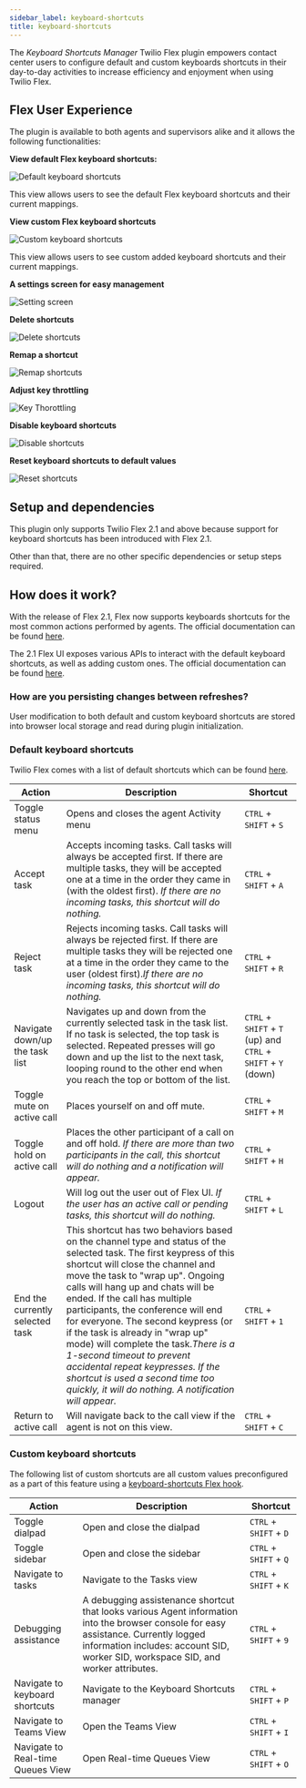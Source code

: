 ```yaml
---
sidebar_label: keyboard-shortcuts
title: keyboard-shortcuts
---
```


The _Keyboard Shortcuts Manager_ Twilio Flex plugin empowers contact center users to configure default and custom keyboards shortcuts in their day-to-day activities to increase efficiency and enjoyment when using Twilio Flex.

## Flex User Experience

The plugin is available to both agents and supervisors alike and it allows the following functionalities:

**View default Flex keyboard shortcuts:**

![Default keyboard shortcuts](/img/features/keyboard-shortcuts/default-keyboard-shortcuts.png)

This view allows users to see the default Flex keyboard shortcuts and their current mappings.

**View custom Flex keyboard shortcuts**

![Custom keyboard shortcuts](/img/features/keyboard-shortcuts/custom-keyboard-shortcuts.png)

This view allows users to see custom added keyboard shortcuts and their current mappings.

**A settings screen for easy management**

![Setting screen](/img/features/keyboard-shortcuts/settings.gif)

**Delete shortcuts**

![Delete shortcuts](/img/features/keyboard-shortcuts/delete-shortcuts.gif)

**Remap a shortcut**

![Remap shortcuts](/img/features/keyboard-shortcuts/remap-shortcut.gif)

**Adjust key throttling**

![Key Thorottling](/img/features/keyboard-shortcuts/key-throttling.gif)

**Disable keyboard shortcuts**

![Disable shortcuts](/img/features/keyboard-shortcuts/disable-shortcuts.gif)

**Reset keyboard shortcuts to default values**

![Reset shortcuts](/img/features/keyboard-shortcuts/reset-shortcuts.gif)

## Setup and dependencies

This plugin only supports Twilio Flex 2.1 and above because support for keyboard shortcuts has been introduced with Flex 2.1.

Other than that, there are no other specific dependencies or setup steps required.

## How does it work?

With the release of Flex 2.1, Flex now supports keyboards shortcuts for the most common actions performed by agents. The official documentation can be found [here](https://www.twilio.com/docs/flex/end-user-guide/keyboard-shortcuts).

The 2.1 Flex UI exposes various APIs to interact with the default keyboard shortcuts, as well as adding custom ones. The official documentation can be found [here](https://www.twilio.com/docs/flex/developer/ui/modify-keyboard-shortcuts).

### How are you persisting changes between refreshes?

User modification to both default and custom keyboard shortcuts are stored into browser local storage and read during plugin initialization.

### Default keyboard shortcuts

Twilio Flex comes with a list of default shortcuts which can be found [here](https://www.twilio.com/docs/flex/end-user-guide/keyboard-shortcuts).

| Action                          | Description                                                                                                                                                                                                                                                                                                                                                                                                                                                                                                                                                                               | Shortcut                                                      |
| ------------------------------- | ----------------------------------------------------------------------------------------------------------------------------------------------------------------------------------------------------------------------------------------------------------------------------------------------------------------------------------------------------------------------------------------------------------------------------------------------------------------------------------------------------------------------------------------------------------------------------------------- | ------------------------------------------------------------- |
| Toggle status menu              | Opens and closes the agent Activity menu                                                                                                                                                                                                                                                                                                                                                                                                                                                                                                                                                  | `CTRL` + `SHIFT` + `S`                                        |
| Accept task                     | Accepts incoming tasks. Call tasks will always be accepted first. If there are multiple tasks, they will be accepted one at a time in the order they came in (with the oldest first). _If there are no incoming tasks, this shortcut will do nothing._                                                                                                                                                                                                                                                                                                                                    | `CTRL` + `SHIFT` + `A`                                        |
| Reject task                     | Rejects incoming tasks. Call tasks will always be rejected first. If there are multiple tasks they will be rejected one at a time in the order they came to the user (oldest first)._If there are no incoming tasks, this shortcut will do nothing._                                                                                                                                                                                                                                                                                                                                      | `CTRL` + `SHIFT` + `R`                                        |
| Navigate down/up the task list  | Navigates up and down from the currently selected task in the task list. If no task is selected, the top task is selected. Repeated presses will go down and up the list to the next task, looping round to the other end when you reach the top or bottom of the list.                                                                                                                                                                                                                                                                                                                   | `CTRL` + `SHIFT` + `T` (up) and `CTRL` + `SHIFT` + `Y` (down) |
| Toggle mute on active call      | Places yourself on and off mute.                                                                                                                                                                                                                                                                                                                                                                                                                                                                                                                                                          | `CTRL` + `SHIFT` + `M`                                        |
| Toggle hold on active call      | Places the other participant of a call on and off hold. _If there are more than two participants in the call, this shortcut will do nothing and a notification will appear._                                                                                                                                                                                                                                                                                                                                                                                                              | `CTRL` + `SHIFT` + `H`                                        |
| Logout                          | Will log out the user out of Flex UI. _If the user has an active call or pending tasks, this shortcut will do nothing._                                                                                                                                                                                                                                                                                                                                                                                                                                                                    | `CTRL` + `SHIFT` + `L`                                        |
| End the currently selected task | This shortcut has two behaviors based on the channel type and status of the selected task. The first keypress of this shortcut will close the channel and move the task to "wrap up". Ongoing calls will hang up and chats will be ended. If the call has multiple participants, the conference will end for everyone. The second keypress (or if the task is already in "wrap up" mode) will complete the task._There is a 1-second timeout to prevent accidental repeat keypresses. If the shortcut is used a second time too quickly, it will do nothing. A notification will appear._ | `CTRL` + `SHIFT` + `1`                                        |
| Return to active call           | Will navigate back to the call view if the agent is not on this view.                                                                                                                                                                                                                                                                                                                                                                                                                                                                                                                     | `CTRL` + `SHIFT` + `C`                                        |

### Custom keyboard shortcuts

The following list of custom shortcuts are all custom values preconfigured as a part of this feature using a [keyboard-shortcuts Flex hook](/developers/building/flex-hooks/keyboard-shortcuts).

| Action                            | Description                                                                                                                                                                                                                | Shortcut               |
| --------------------------------- | -------------------------------------------------------------------------------------------------------------------------------------------------------------------------------------------------------------------------- | ---------------------- |
| Toggle dialpad                    | Open and close the dialpad                                                                                                                                                                                                 | `CTRL` + `SHIFT` + `D` |
| Toggle sidebar                    | Open and close the sidebar                                                                                                                                                                                                 | `CTRL` + `SHIFT` + `Q` |
| Navigate to tasks                 | Navigate to the Tasks view                                                                                                                                                                                                 | `CTRL` + `SHIFT` + `K` |
| Debugging assistance              | A debugging assistenance shortcut that looks various Agent information into the browser console for easy assistance. Currently logged information includes: account SID, worker SID, workspace SID, and worker attributes. | `CTRL` + `SHIFT` + `9` |
| Navigate to keyboard shortcuts    | Navigate to the Keyboard Shortcuts manager                                                                                                                                                                                 | `CTRL` + `SHIFT` + `P` |
| Navigate to Teams View            | Open the Teams View                                                                                                                                                                                                        | `CTRL` + `SHIFT` + `I` |
| Navigate to Real-time Queues View | Open Real-time Queues View                                                                                                                                                                                                 | `CTRL` + `SHIFT` + `O` |

